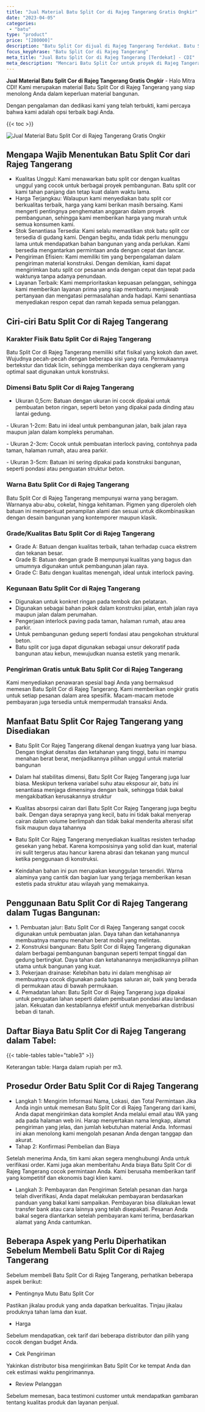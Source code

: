 ```yaml
---
title: "Jual Material Batu Split Cor di Rajeg Tangerang Gratis Ongkir"
date: "2023-04-05"
categories:
 - "batu"
type: "product"
price: "[280000]"
description: "Batu Split Cor dijual di Rajeg Tangerang Terdekat. Batu Split Cor ini sering dipakai dalam proyek konstruksi sebagai campuran beton yang terpilih dan awet. Kontak kami untuk mendapatkan informasi lebih lanjut."
focus_keyphrase: "Batu Split Cor di Rajeg Tangerang"
meta_title: "Jual Batu Split Cor di Rajeg Tangerang [Terdekat] - CDI"
meta_description: "Mencari Batu Split Cor untuk proyek di Rajeg Tangerang? Kami menawarkan Batu Split Cor berkualitas untuk material cor beton. Raih penawaran terbaik sekarang."
---
```


**Jual Material Batu Split Cor di Rajeg Tangerang Gratis Ongkir** - Halo Mitra CDI! Kami merupakan material Batu Split Cor di Rajeg Tangerang yang siap menolong Anda dalam keperluan material bangunan.

Dengan pengalaman dan dedikasi kami yang telah terbukti, kami percaya bahwa kami adalah opsi terbaik bagi Anda.

{{< toc >}}

![Jual Material Batu Split Cor di Rajeg Tangerang Gratis Ongkir](/images/batu/batu-split-05.jpg)

## Mengapa Wajib Menentukan Batu Split Cor dari Rajeg Tangerang

*   Kualitas Unggul: Kami menawarkan batu split cor dengan kualitas unggul yang cocok untuk berbagai proyek pembangunan. Batu split cor kami tahan panjang dan tetap kuat dalam waktu lama.
*   Harga Terjangkau: Walaupun kami menyediakan batu split cor berkualitas terbaik, harga yang kami berikan masih bersaing. Kami mengerti pentingnya penghematan anggaran dalam proyek pembangunan, sehingga kami memberikan harga yang murah untuk semua konsumen kami.
*   Stok Senantiasa Tersedia: Kami selalu memastikan stok batu split cor tersedia di gudang kami. Dengan begitu, anda tidak perlu menunggu lama untuk mendapatkan bahan bangunan yang anda perlukan. Kami bersedia mengantarkan permintaan anda dengan cepat dan lancar.
*   Pengiriman Efisien: Kami memiliki tim yang berpengalaman dalam pengiriman material konstruksi. Dengan demikian, kami dapat mengirimkan batu split cor pesanan anda dengan cepat dan tepat pada waktunya tanpa adanya penundaan.
*   Layanan Terbaik: Kami memprioritaskan kepuasan pelanggan, sehingga kami memberikan layanan prima yang siap membantu menjawab pertanyaan dan mengatasi permasalahan anda hadapi. Kami senantiasa menyediakan respon cepat dan ramah kepada semua pelanggan.

## Ciri-ciri Batu Split Cor di Rajeg Tangerang

### Karakter Fisik Batu Split Cor di Rajeg Tangerang

Batu Split Cor di Rajeg Tangerang memiliki sifat fisikal yang kokoh dan awet. Wujudnya pecah-pecah dengan beberapa sisi yang rata. Permukaannya bertekstur dan tidak licin, sehingga memberikan daya cengkeram yang optimal saat digunakan untuk konstruksi.

### Dimensi Batu Split Cor di Rajeg Tangerang

- Ukuran 0,5cm: Batuan dengan ukuran ini cocok dipakai untuk pembuatan beton ringan, seperti beton yang dipakai pada dinding atau lantai gedung.  

\- Ukuran 1-2cm: Batu ini ideal untuk pembangunan jalan, baik jalan raya maupun jalan dalam kompleks perumahan.  

\- Ukuran 2-3cm: Cocok untuk pembuatan interlock paving, contohnya pada taman, halaman rumah, atau area parkir.  

\- Ukuran 3-5cm: Batuan ini sering dipakai pada konstruksi bangunan, seperti pondasi atau penguatan struktur beton.

### Warna Batu Split Cor di Rajeg Tangerang

Batu Split Cor di Rajeg Tangerang mempunyai warna yang beragam. Warnanya abu-abu, cokelat, hingga kehitaman. Pigmen yang diperoleh oleh batuan ini memperkuat penampilan alami dan sesuai untuk dikombinasikan dengan desain bangunan yang kontemporer maupun klasik.

### Grade/Kualitas Batu Split Cor di Rajeg Tangerang

*   Grade A: Batuan dengan kualitas terbaik, tahan terhadap cuaca ekstrem dan tekanan besar.
*   Grade B: Batuan dengan grade B mempunyai kualitas yang bagus dan umumnya digunakan untuk pembangunan jalan raya.
*   Grade C: Batu dengan kualitas menengah, ideal untuk interlock paving.

### Kegunaan Batu Split Cor di Rajeg Tangerang

*   Digunakan untuk konkret ringan pada tembok dan pelataran.
*   Digunakan sebagai bahan pokok dalam konstruksi jalan, entah jalan raya maupun jalan dalam perumahan.
*   Pengerjaan interlock paving pada taman, halaman rumah, atau area parkir.
*   Untuk pembangunan gedung seperti fondasi atau pengokohan struktural beton.
*   Batu split cor juga dapat digunakan sebagai unsur dekoratif pada bangunan atau kebun, mewujudkan nuansa estetik yang menarik.

### Pengiriman Gratis untuk Batu Split Cor di Rajeg Tangerang

Kami menyediakan penawaran spesial bagi Anda yang bermaksud memesan Batu Split Cor di Rajeg Tangerang. Kami memberikan ongkir gratis untuk setiap pesanan dalam area spesifik. Macam-macam metode pembayaran juga tersedia untuk mempermudah transaksi Anda.

## Manfaat Batu Split Cor Rajeg Tangerang yang Disediakan

*   Batu Split Cor Rajeg Tangerang dikenal dengan kuatnya yang luar biasa. Dengan tingkat densitas dan ketahanan yang tinggi, batu ini mampu menahan berat berat, menjadikannya pilihan unggul untuk material bangunan

*   Dalam hal stabilitas dimensi, Batu Split Cor Rajeg Tangerang juga luar biasa. Meskipun terkena variabel suhu atau eksposur air, batu ini senantiasa menjaga dimensinya dengan baik, sehingga tidak bakal mengakibatkan kerusakannya struktur

*   Kualitas absorpsi cairan dari Batu Split Cor Rajeg Tangerang juga begitu baik. Dengan daya serapnya yang kecil, batu ini tidak bakal menyerap cairan dalam volume berlimpah dan tidak bakal menderita alterasi sifat fisik maupun daya tahannya

*   Batu Split Cor Rajeg Tangerang menyediakan kualitas resisten terhadap gesekan yang hebat. Karena komposisinya yang solid dan kuat, material ini sulit tergerus atau hancur karena abrasi dan tekanan yang muncul ketika penggunaan di konstruksi.
*   Keindahan bahan ini pun merupakan keunggulan tersendiri. Warna alaminya yang cantik dan bagian luar yang terjaga memberikan kesan estetis pada struktur atau wilayah yang memakainya.

## Penggunaan Batu Split Cor di Rajeg Tangerang dalam Tugas Bangunan:

*   1\. Pembuatan jalur: Batu Split Cor di Rajeg Tangerang sangat cocok digunakan untuk pembuatan jalan. Daya tahan dan ketahanannya membuatnya mampu menahan berat mobil yang melintas.
*   2\. Konstruksi bangunan: Batu Split Cor di Rajeg Tangerang digunakan dalam berbagai pembangunan bangunan seperti tempat tinggal dan gedung bertingkat. Daya tahan dan ketahanannya menjadikannya pilihan utama untuk bangunan yang kuat.
*   3\. Pekerjaan drainase: Kelebihan batu ini dalam menghisap air membuatnya cocok digunakan pada tugas saluran air, baik yang berada di permukaan atau di bawah permukaan.
*   4\. Pemadatan lahan: Batu Split Cor di Rajeg Tangerang juga dipakai untuk penguatan lahan seperti dalam pembuatan pondasi atau landasan jalan. Kekuatan dan kestabilannya efektif untuk menyebarkan distribusi beban di tanah.

## Daftar Biaya Batu Split Cor di Rajeg Tangerang dalam Tabel:

{{< table-tables table="table3" >}}

Keterangan table: Harga dalam rupiah per m3.

## Prosedur Order Batu Split Cor di Rajeg Tangerang

*   Langkah 1: Mengirim Informasi Nama, Lokasi, dan Total Permintaan
Jika Anda ingin untuk memesan Batu Split Cor di Rajeg Tangerang dari kami, Anda dapat mengirimkan data komplet Anda melalui email atau WA yang ada pada halaman web ini. Harap menyertakan nama lengkap, alamat pengiriman yang jelas, dan jumlah kebutuhan material Anda. Informasi ini akan menolong kami mengolah pesanan Anda dengan tanggap dan akurat.
*   Tahap 2: Konfirmasi Pembelian dan Biaya

Setelah menerima Anda, tim kami akan segera menghubungi Anda untuk verifikasi order. Kami juga akan memberitahu Anda biaya Batu Split Cor di Rajeg Tangerang cocok permintaan Anda. Kami berusaha memberikan tarif yang kompetitif dan ekonomis bagi klien kami.
*   Langkah 3: Pembayaran dan Pengiriman
Setelah pesanan dan harga telah diverifikasi, Anda dapat melakukan pembayaran berdasarkan panduan yang bakal kami sampaikan. Pembayaran bisa dilakukan lewat transfer bank atau cara lainnya yang telah disepakati. Pesanan Anda bakal segera diantarkan setelah pembayaran kami terima, berdasarkan alamat yang Anda cantumkan.

## Beberapa Aspek yang Perlu Diperhatikan Sebelum Membeli Batu Split Cor di Rajeg Tangerang

Sebelum membeli Batu Split Cor di Rajeg Tangerang, perhatikan beberapa aspek berikut:

*   Pentingnya Mutu Batu Split Cor

Pastikan jikalau produk yang anda dapatkan berkualitas. Tinjau jikalau produknya tahan lama dan kuat.
*   Harga

Sebelum mendapatkan, cek tarif dari beberapa distributor dan pilih yang cocok dengan budget Anda.
*   Cek Pengiriman

Yakinkan distributor bisa mengirimkan Batu Split Cor ke tempat Anda dan cek estimasi waktu pengirimannya.
*   Review Pelanggan

Sebelum memesan, baca testimoni customer untuk mendapatkan gambaran tentang kualitas produk dan layanan penjual.